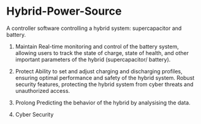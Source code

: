 # Hybrid-Power-Source
A controller software controlling a hybrid system: supercapacitor and battery. 

1. Maintain
Real-time monitoring and control of the battery system, allowing users to track the state of charge, state of health, and other important parameters of the hybrid (supercapacitor/ battery).

2. Protect
Ability to set and adjust charging and discharging profiles, ensuring optimal performance and safety of the hybrid system.
Robust security features, protecting the hybrid system from cyber threats and unauthorized access.

3. Prolong
Predicting the behavior of the hybrid by analysising the data. 

4. Cyber Security 


